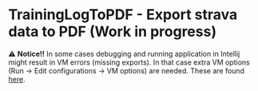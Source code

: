 # TrainingLogToPDF - Export strava data to PDF (Work in progress)

⚠️ **Notice!!** In some cases debugging and running application in Intellij might result in VM errors (missing exports). In that case extra VM options (Run → Edit configurations → VM options) are needed. These are found [here](VM-Options.txt).
